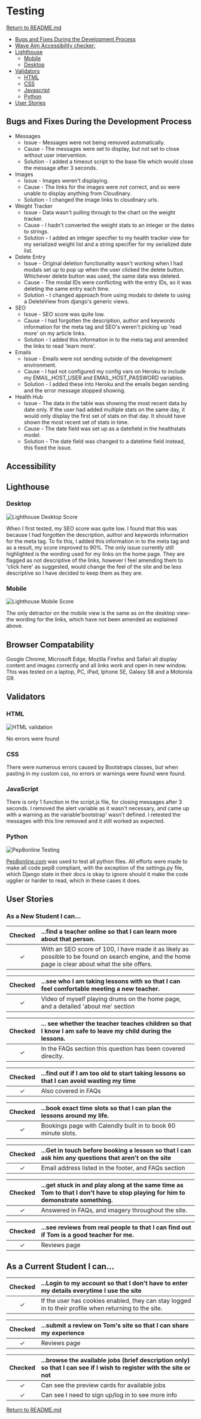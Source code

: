 # Testing

[Return to README.md](README.md)

- [Bugs and Fixes During the Development Process](#bugs-and-fixes-during-the-development-process)
- [Wave Aim Accessibility checker:](#wave-aim-accessibility-checker)
- [Lighthouse](#lighthouse)
  - [Mobile](#mobile)
  - [Desktop](#desktop)
- [Validators](#validators)
  - [HTML](#html)
  - [CSS](#css)
  - [Javascript](#javascript)
  - [Python](#python)
- [User Stories](#user-stories)

## Bugs and Fixes During the Development Process
- Messages
    - Issue - Messages were not being removed automatically.
    - Cause - The messages were set to display, but not set to close without user intervention.
    - Solution - I added a timeout script to the base file which would close the message after 3 seconds.
- Images
    - Issue - Images weren't displaying.
    - Cause - The links for the images were not correct, and so were unable to display anything from Cloudinary.
    - Solution - I changed the image links to cloudinary urls.
- Weight Tracker
    - Issue - Data wasn't pulling through to the chart on the weight tracker.
    - Cause - I hadn't converted the weight stats to an integer or the dates to strings.
    - Solution - I added an integer specifier to my health tracker view for my serialized weight list and a string specifier for my serialized date list.
- Delete Entry
    - Issue - Original deletion functionality wasn't working when I had modals set up to pop up when the user clicked the delete button. Whichever delete button was used, the same data was deleted.
    - Cause - The modal IDs were conflicting with the entry IDs, so it was deleting the same entry each time.
    - Solution - I changed approach from using modals to delete to using a DeleteView from django's generic views.
- SEO
    - Issue - SEO score was quite low.
    - Cause - I had forgotten the description, author and keywords information for the meta tag and SEO's weren't picking up 'read more' on my article links.
    - Solution - I added this information in to the meta tag and amended the links to read 'learn more'.
- Emails
    - Issue - Emails were not sending outside of the development environment.
    - Cause - I had not configured my config vars on Heroku to include my EMAIL_HOST_USER and EMAIL_HOST_PASSWORD variables.
    - Solution - I added these into Heroku and the emails began sending and the error message stopped showing.
- Health Hub
    - Issue - The data in the table was showing the most recent data by date only. If the user had added multiple stats on the same day, it would only display the first set of stats on that day. It should have shown the most recent set of stats in time.
    - Cause - The date field was set up as a datefield in the healthstats model.
    - Solution - The date field was changed to a datetime field instead, this fixed the issue.

## Accessibility

## Lighthouse

### Desktop

![Lighthouse Desktop Score](readme/testing/lighthouse_desktop.PNG)

When I first tested, my SEO score was quite low. I found that this was because I had forgotten the description, author and keywords information for the meta tag. To fix this, I added this information in to the meta tag and as a result, my score improved to 90%. The only issue currently still highlighted is the wording used for my links on the home page. They are flagged as not descriptive of the links, however I feel amending them to 'click here' as suggested, would change the feel of the site and be less descriptive so I have decided to keep them as they are.

### Mobile

![Lighthouse Mobile Score](readme/testing/lighthouse_mobile.PNG)

The only detractor on the mobile view is the same as on the desktop view- the wording for the links, which have not been amended as explained above.

## Browser Compatability

Google Chrome, Microsoft Edge, Mozilla Firefox and Safari all display content and images correctly and all links work and open in new window.
This was tested on a laptop, PC, iPad, Iphone SE, Galaxy S8 and a Motorola G9.

## Validators

### HTML

![HTML validation]()

No errors were found

### CSS

There were numerous errors caused by Bootstraps classes, but when pasting in my custom css, no errors or warnings were found were found.

### JavaScript

There is only 1 function in the script.js file, for closing messages after 3 seconds. I removed the alert variable as it wasn't necessary, and came up with a warning as the variable'bootstrap' wasn't defined. I retested the messages with this line removed and it still worked as expected.

### Python

![Pep8online Testing]()

[Pep8online.com](http://pep8online.com) was used to test all python files. All efforts were made to make all code pep8 compliant, with the exception of the settings.py file, which Django state in their docs is okay to ignore should it make the code ugglier or harder to read, which in these cases it does.

## User Stories

### As a **New Student** I can...

| Checked | ...**find a teacher online** so that **I can learn more about that person.**                                                                        |
| :-----: | :-------------------------------------------------------------------------------------------------------------------------------------------------- |
| &check; | With an SEO score of 100, I have made it as likely as possible to be found on search engine, and the home page is clear about what the site offers. |

| Checked | ...**see who I am taking lessons with** so that **I can feel comfortable meeting a new teacher.** |
| :-----: | :------------------------------------------------------------------------------------------------ |
| &check; | Video of myself playing drums on the home page, and a detailed 'about me' section                 |

| Checked | ... **see whether the teacher teaches children** so that **I know I am safe to leave my child during the lessons.** |
| :-----: | :------------------------------------------------------------------------------------------------------------------ |
| &check; | In the FAQs section this question has been covered direclty.                                                        |

| Checked | ...**find out if I am too old to start taking lessons** so that **I can avoid wasting my time** |
| :-----: | :---------------------------------------------------------------------------------------------- |
| &check; | Also covered in FAQs                                                                            |

| Checked | ...**book exact time slots** so that **I can plan the lessons around my life.** |
| :-----: | :------------------------------------------------------------------------------ |
| &check; | Bookings page with Calendly built in to book 60 minute slots.                   |

| Checked | ...**Get in touch before booking a lesson** so that **I can ask him any questions that aren't on the site** |
| :-----: | :---------------------------------------------------------------------------------------------------------- |
| &check; | Email address listed in the footer, and FAQs section                                                        |

| Checked | ...**get stuck in and play along at the same time as Tom** to that **I don't have to stop playing for him to demonstrate something.** |
| :-----: | :------------------------------------------------------------------------------------------------------------------------------------ |
| &check; | Answered in FAQs, and imagery throughout the site.                                                                                    |

| Checked | ...**see reviews from real people** to that **I can find out if Tom is a good teacher for me.** |
| :-----: | :---------------------------------------------------------------------------------------------- |
| &check; | Reviews page                                                                                    |

## As a **Current Student** I can...

| Checked | ...**Login to my account** so that **I don't have to enter my details everytime I use the site**      |
| :-----: | :---------------------------------------------------------------------------------------------------- |
| &check; | If the user has cookies enabled, they can stay logged in to their profile when returning to the site. |

| Checked | ...**submit a review on Tom's site** so that **I can share my experience** |
| :-----: | :------------------------------------------------------------------------- |
| &check; | Reviews page                                                               |

| Checked | ...**browse the available jobs (brief description only)** so that **I can see if I wish to register with the site or not** |
| :-----: | :------------------------------------------------------------------------------------------------------------------------- |
| &check; | Can see the preview cards for available jobs                                                                               |
| &check; | Can see I need to sign up/log in to see more info                                                                          |

[Return to README.md](README.md)